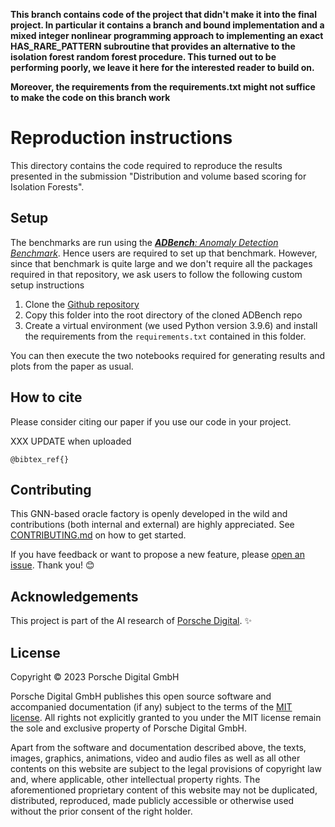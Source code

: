 **This branch contains code of the project that didn't make it into the final project. In particular it contains a branch and bound implementation and a mixed integer nonlinear programming approach to implementing an exact HAS_RARE_PATTERN subroutine that provides an alternative to the isolation forest random forest procedure. This turned out to be performing poorly, we leave it here for the interested reader to build on.**

**Moreover, the requirements from the requirements.txt might not suffice to make the code on this branch work**

# Reproduction instructions

This directory contains the code required to reproduce the results presented in the submission "Distribution and volume based scoring for Isolation Forests".

## Setup

The benchmarks are run using the [_**ADBench**: Anomaly Detection Benchmark_](https://arxiv.org/abs/2206.09426). Hence users are required to set up that benchmark. However, since that benchmark is quite large and we don't require all the packages required in that repository, we ask users to follow the following custom setup instructions

1. Clone the [Github repository](https://github.com/Minqi824/ADBench)
2. Copy this folder into the root directory of the cloned ADBench repo
3. Create a virtual environment (we used Python version 3.9.6) and install the requirements from the `requirements.txt` contained in this folder.

You can then execute the two notebooks required for generating results and plots from the paper as usual.

## How to cite

Please consider citing our paper if you use our code in your project.

XXX UPDATE when uploaded

```
@bibtex_ref{}
```

## Contributing

This GNN-based oracle factory is openly developed in the wild and contributions (both internal and external) are highly appreciated.
See [CONTRIBUTING.md](./CONTRIBUTING.md) on how to get started.

If you have feedback or want to propose a new feature, please [open an issue](https://github.com/porscheofficial/porscheofficial.github.io/issues).
Thank you! 😊

## Acknowledgements

This project is part of the AI research of [Porsche Digital](https://www.porsche.digital/). ✨


## License

Copyright © 2023 Porsche Digital GmbH

Porsche Digital GmbH publishes this open source software and accompanied documentation (if any) subject to the terms of the [MIT license](./LICENSE.md). All rights not explicitly granted to you under the MIT license remain the sole and exclusive property of Porsche Digital GmbH.

Apart from the software and documentation described above, the texts, images, graphics, animations, video and audio files as well as all other contents on this website are subject to the legal provisions of copyright law and, where applicable, other intellectual property rights. The aforementioned proprietary content of this website may not be duplicated, distributed, reproduced, made publicly accessible or otherwise used without the prior consent of the right holder.
